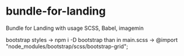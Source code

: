 # bundle-for-landing
Bundle for Landing with usage SCSS, Babel, imagemin

bootstrap styles -> npm i -D bootstrap
than in main.scss -> @import "node_modules/bootstrap/scss/bootstrap-grid";

